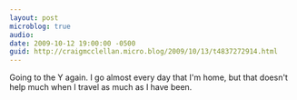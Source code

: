 ```yaml
---
layout: post
microblog: true
audio: 
date: 2009-10-12 19:00:00 -0500
guid: http://craigmcclellan.micro.blog/2009/10/13/t4837272914.html
---
```

Going to the Y again.  I go almost every day that I'm home, but that doesn't help much when I travel as much as I have been.
